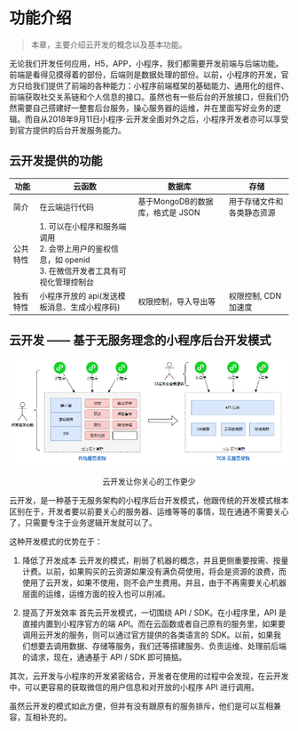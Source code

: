 # 功能介绍

> 本章，主要介绍云开发的概念以及基本功能。

无论我们开发任何应用，H5，APP，小程序，我们都需要开发前端与后端功能。前端是看得见摸得着的部份，后端则是数据处理的部份。以前，小程序的开发，官方只给我们提供了前端的各种能力：小程序前端框架的基础能力、通用化的组件、前端获取社交关系链和个人信息的接口。虽然也有一些后台的开放接口，但我们仍然需要自己搭建好一整套后台服务，操心服务器的运维，并在里面写好业务的逻辑。而自从2018年9月11日小程序·云开发全面对外之后，小程序开发者亦可以享受到官方提供的后台开发服务能力。

## 云开发提供的功能

|功能|云函数|数据库|存储|
|---|---|---|---|
|简介|在云端运行代码|基于MongoDB的数据库，格式是 JSON|用于存储文件和各类静态资源|
|公共特性|1. 可以在小程序和服务端调用 <br/> 2. 会带上用户的鉴权信息，如 openid <br /> 3. 在微信开发者工具有可视化管理控制台|
|独有特性|小程序开放的 api(发送模板消息、生成小程序码)|权限控制，导入导出等|权限控制, CDN加速度|


## 云开发 —— 基于无服务理念的小程序后台开发模式

<p align="center">
    <img src="../assets/introduction1.png" width="800px">
    <p align="center">云开发让你关心的工作更少</p>
</p>

云开发，是一种基于无服务架构的小程序后台开发模式，他跟传统的开发模式根本区别在于，开发者要以前要关心的服务器、运维等等的事情，现在通通不需要关心了，只需要专注于业务逻辑开发就可以了。

这种开发模式的优势在于：

1. 降低了开发成本
云开发的模式，削弱了机器的概念，并且更侧重要按需、按量计费。以前，如果购买的云资源如果没有满负荷使用，将会是资源的浪费，而使用了云开发，如果不使用，则不会产生费用。并且，由于不再需要关心机器层面的运维，运维方面的投入也可以削减。

2. 提高了开发效率
首先云开发模式，一切围绕 API / SDK。在小程序里，API 是直接内置到小程序官方的端 API。而在云函数或者自己原有的服务里，如果要调用云开发的服务，则可以通过官方提供的各类语言的 SDK。以前，如果我们想要去调用数据、存储等服务，我们还等搭建服务、负责运维、处理前后端的请求，现在，通通基于 API / SDK 即可搞掂。

其次，云开发与小程序的开发紧密结合，开发者在使用的过程中会发现，在云开发中，可以更容易的获取微信的用户信息和对开放的小程序 API 进行调用。

虽然云开发的模式如此方便，但并有没有跟原有的服务排斥，他们是可以互相兼容，互相补充的。